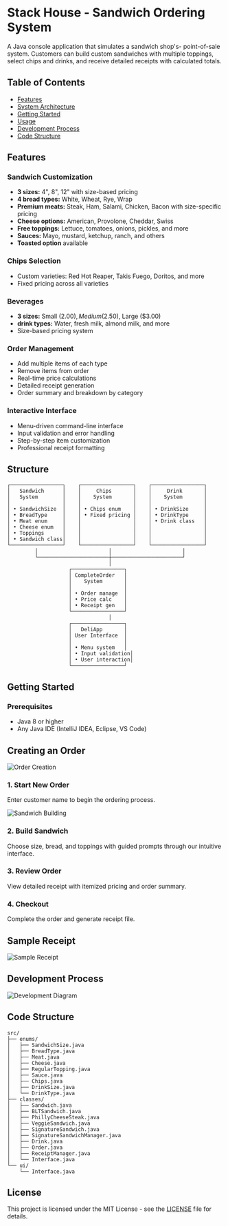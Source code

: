 # Stack House - Sandwich Ordering System

A Java console application that simulates a sandwich shop's- point-of-sale system. Customers can build custom sandwiches with multiple toppings, select chips and drinks, and receive detailed receipts with calculated totals.

## Table of Contents
- [Features](#features)
- [System Architecture](#system-architecture)
- [Getting Started](#getting-started)
- [Usage](#usage)
- [Development Process](#development-process)
- [Code Structure](#code-structure)


## Features

### Sandwich Customization
- **3 sizes:** 4", 8", 12" with size-based pricing
- **4 bread types:** White, Wheat, Rye, Wrap
- **Premium meats:** Steak, Ham, Salami, Chicken, Bacon with size-specific pricing
- **Cheese options:** American, Provolone, Cheddar, Swiss
- **Free toppings:** Lettuce, tomatoes, onions, pickles, and more
- **Sauces:** Mayo, mustard, ketchup, ranch, and others
- **Toasted option** available

### Chips Selection
- Custom varieties: Red Hot Reaper, Takis Fuego, Doritos, and more
- Fixed pricing across all varieties

### Beverages
- **3 sizes:** Small ($2.00), Medium ($2.50), Large ($3.00)
- **drink types:** Water, fresh milk, almond milk, and more
- Size-based pricing system

### Order Management
- Add multiple items of each type
- Remove items from order
- Real-time price calculations
- Detailed receipt generation
- Order summary and breakdown by category

### Interactive Interface
- Menu-driven command-line interface
- Input validation and error handling
- Step-by-step item customization
- Professional receipt formatting

## Structure

```
┌─────────────────┐    ┌─────────────────┐    ┌─────────────────┐
│   Sandwich      │    │     Chips       │    │     Drink       │
│   System        │    │    System       │    │    System       │
│                 │    │                 │    │                 │
│ • SandwichSize  │    │ • Chips enum    │    │ • DrinkSize     │
│ • BreadType     │    │ • Fixed pricing │    │ • DrinkType     │
│ • Meat enum     │    │                 │    │ • Drink class   │
│ • Cheese enum   │    │                 │    │                 │
│ • Toppings      │    │                 │    │                 │
│ • Sandwich class│    │                 │    │                 │
└─────────────────┘    └─────────────────┘    └─────────────────┘
         │                       │                       │
         └───────────────────────┼───────────────────────┘
                                 │
                    ┌─────────────────┐
                    │ CompleteOrder   │
                    │    System       │
                    │                 │
                    │ • Order manage  │
                    │ • Price calc    │
                    │ • Receipt gen   │
                    └─────────────────┘
                                 │
                    ┌─────────────────┐
                    │   DeliApp       │
                    │ User Interface  │
                    │                 │
                    │ • Menu system   │
                    │ • Input validation│
                    │ • User interaction│
                    └─────────────────┘
```

## Getting Started

### Prerequisites
- Java 8 or higher
- Any Java IDE (IntelliJ IDEA, Eclipse, VS Code)




## Creating an Order

![Order Creation](images/Screenshot%202025-05-30%20060852.png)

### 1. Start New Order
Enter customer name to begin the ordering process.

![Sandwich Building](images/Screenshot%202025-05-30%20060956.png)

### 2. Build Sandwich
Choose size, bread, and toppings with guided prompts through our intuitive interface.

### 3. Review Order
View detailed receipt with itemized pricing and order summary.

### 4. Checkout
Complete the order and generate receipt file.

## Sample Receipt
![Sample Receipt](images/Screenshot%202025-05-30%20061104.png)

## Development Process
![Development Diagram](images/Screenshot%202025-05-30%20060736.png)


## Code Structure

```
src/
├── enums/
│   ├── SandwichSize.java
│   ├── BreadType.java
│   ├── Meat.java
│   ├── Cheese.java
│   ├── RegularTopping.java
│   ├── Sauce.java
│   ├── Chips.java
│   ├── DrinkSize.java
│   └── DrinkType.java
├── classes/
│   ├── Sandwich.java
│   ├── BLTSandwich.java
│   ├── PhillyCheeseSteak.java
│   ├── VeggieSandwich.java
│   ├── SignatureSandwich.java
│   ├── SignatureSandwichManager.java
│   ├── Drink.java
│   ├── Order.java
│   ├── ReceiptManager.java
│   └── Interface.java
└── ui/
    └── Interface.java
```

## License

This project is licensed under the MIT License - see the [LICENSE](LICENSE) file for details.
